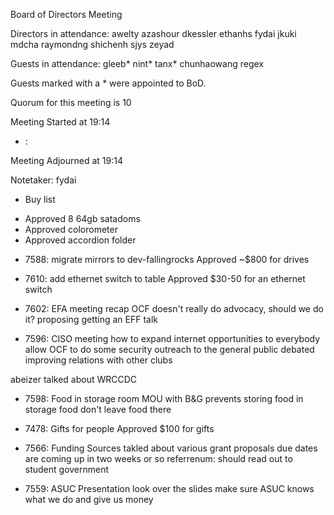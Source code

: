 Board of Directors Meeting

Directors in attendance:
awelty
azashour
dkessler
ethanhs
fydai
jkuki
mdcha
raymondng
shichenh
sjys
zeyad

Guests in attendance:
gleeb*
nint*
tanx*
chunhaowang
regex

Guests marked with a * were appointed to BoD.

Quorum for this meeting is 10

Meeting Started at 19:14

* <RT NUMBER>: <TOPIC>

Meeting Adjourned at 19:14

Notetaker: fydai

* Buy list
 - Approved 8 64gb satadoms
 - Approved colorometer
 - Approved accordion folder

* 7588: migrate mirrors to dev-fallingrocks
Approved ~$800 for drives

* 7610: add ethernet switch to table
Approved $30-50 for an ethernet switch

* 7602: EFA meeting recap
OCF doesn't really do advocacy, should we do it?
proposing getting an EFF talk

* 7596: CISO meeting
how to expand internet opportunities to everybody
allow OCF to do some security outreach to the general public
debated improving relations with other clubs

abeizer talked about WRCCDC

* 7598: Food in storage room
MOU with B&G prevents storing food in storage food
don't leave food there

* 7478: Gifts for people
Approved $100 for gifts

* 7566: Funding Sources
takled about various grant proposals
due dates are coming up in two weeks or so
referrenum: should read out to student government

* 7559: ASUC Presentation
look over the slides
make sure ASUC knows what we do and give us money
